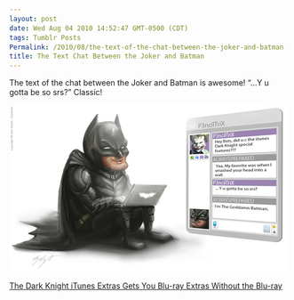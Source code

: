 ```yaml
---
layout: post
date: Wed Aug 04 2010 14:52:47 GMT-0500 (CDT)
tags: Tumblr Posts
Permalink: /2010/08/the-text-of-the-chat-between-the-joker-and-batman
title: The Text Chat Between the Joker and Batman
---
```


The text of the chat between the Joker and Batman is awesome! &ldquo;&hellip;Y u gotta be so srs?&rdquo; Classic!

![](/public/assets/tumblr/tumblr_l6n8jzZSIc1qa4klho1_500.jpg)

[The Dark Knight iTunes Extras Gets You Blu-ray Extras Without the Blu-ray](http://gizmodo.com/5604386/the-dark-knight-itunes-extras-gets-you-blu+ray-extras-without-the-blu+ray?utm_source=feedburner&utm_medium=feed&utm_campaign=Feed%3A+gizmodo%2Ffull+%28Gizmodo%29&utm_content=Google+Reader)
